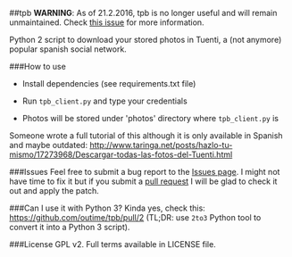 ##tpb
**WARNING**: As of 21.2.2016, tpb is no longer useful and will remain unmaintained. Check [this issue](https://github.com/outime/tpb/issues/6) for more information.

Python 2 script to download your stored photos in Tuenti, a (not anymore) popular spanish social network.

###How to use

* Install dependencies (see requirements.txt file)

* Run `tpb_client.py` and type your credentials

* Photos will be stored under 'photos' directory where `tpb_client.py` is

Someone wrote a full tutorial of this although it is only available in Spanish and maybe outdated: http://www.taringa.net/posts/hazlo-tu-mismo/17273968/Descargar-todas-las-fotos-del-Tuenti.html

###Issues
Feel free to submit a bug report to the [Issues page](https://github.com/outime/tpb/issues). I might not have time to fix it but if you submit a [pull request](https://github.com/outime/tpb/pulls) I will be glad to check it out and apply the patch.

###Can I use it with Python 3?
Kinda yes, check this: https://github.com/outime/tpb/pull/2 (TL;DR: use `2to3` Python tool to convert it into a Python 3 script).

###License
GPL v2. Full terms available in LICENSE file.
